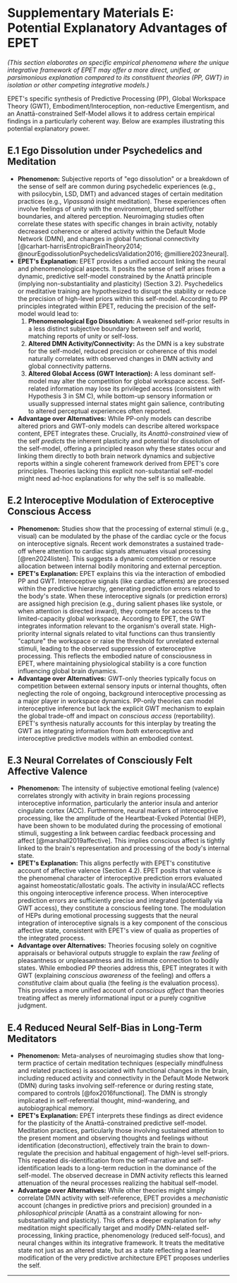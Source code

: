 # Supplementary Materials E: Potential Explanatory Advantages of EPET

*(This section elaborates on specific empirical phenomena where the unique integrative framework of EPET may offer a more direct, unified, or parsimonious explanation compared to its constituent theories (PP, GWT) in isolation or other competing integrative models.)*

EPET's specific synthesis of Predictive Processing (PP), Global Workspace Theory (GWT), Embodiment/Interoception, non-reductive Emergentism, and an Anattā-constrained Self-Model allows it to address certain empirical findings in a particularly coherent way. Below are examples illustrating this potential explanatory power.

## E.1 Ego Dissolution under Psychedelics and Meditation

*   **Phenomenon:** Subjective reports of "ego dissolution" or a breakdown of the sense of self are common during psychedelic experiences (e.g., with psilocybin, LSD, DMT) and advanced stages of certain meditation practices (e.g., *Vipassanā* insight meditation). These experiences often involve feelings of unity with the environment, blurred self/other boundaries, and altered perception. Neuroimaging studies often correlate these states with specific changes in brain activity, notably decreased coherence or altered activity within the Default Mode Network (DMN), and changes in global functional connectivity [@carhart-harrisEntropicBrainTheory2014; @nourEgodissolutionPsychedelicsValidation2016; @milliere2023neural].
*   **EPET's Explanation:** EPET provides a unified account linking the neural and phenomenological aspects. It posits the sense of self arises from a dynamic, predictive self-model constrained by the Anattā principle (implying non-substantiality and plasticity) (Section 3.2). Psychedelics or meditative training are hypothesized to disrupt the stability or reduce the precision of high-level priors within this self-model. According to PP principles integrated within EPET, reducing the precision of the self-model would lead to:
    1.  **Phenomenological Ego Dissolution:** A weakened self-prior results in a less distinct subjective boundary between self and world, matching reports of unity or self-loss.
    2.  **Altered DMN Activity/Connectivity:** As the DMN is a key substrate for the self-model, reduced precision or coherence of this model naturally correlates with observed changes in DMN activity and global connectivity patterns.
    3.  **Altered Global Access (GWT Interaction):** A less dominant self-model may alter the competition for global workspace access. Self-related information may lose its privileged access (consistent with Hypothesis 3 in SM C), while bottom-up sensory information or usually suppressed internal states might gain salience, contributing to altered perceptual experiences often reported.
*   **Advantage over Alternatives:** While PP-only models can describe altered priors and GWT-only models can describe altered workspace content, EPET integrates these. Crucially, its *Anattā-constrained* view of the self *predicts* the inherent plasticity and potential for dissolution of the self-model, offering a principled reason why these states occur and linking them directly to both brain network dynamics and subjective reports within a single coherent framework derived from EPET's core principles. Theories lacking this explicit non-substantial self-model might need ad-hoc explanations for why the self is so malleable.

## E.2 Interoceptive Modulation of Exteroceptive Conscious Access

*   **Phenomenon:** Studies show that the processing of external stimuli (e.g., visual) can be modulated by the phase of the cardiac cycle or the focus on interoceptive signals. Recent work demonstrates a sustained trade-off where attention to cardiac signals attenuates visual processing [@ren2024listen]. This suggests a dynamic competition or resource allocation between internal bodily monitoring and external perception.
*   **EPET's Explanation:** EPET explains this via the interaction of embodied PP and GWT. Interoceptive signals (like cardiac afferents) are processed within the predictive hierarchy, generating prediction errors related to the body's state. When these interoceptive signals (or prediction errors) are assigned high precision (e.g., during salient phases like systole, or when attention is directed inward), they compete for access to the limited-capacity global workspace. According to EPET, the GWT integrates information relevant to the organism's overall state. High-priority internal signals related to vital functions can thus transiently "capture" the workspace or raise the threshold for unrelated external stimuli, leading to the observed suppression of exteroceptive processing. This reflects the embodied nature of consciousness in EPET, where maintaining physiological stability is a core function influencing global brain dynamics.
*   **Advantage over Alternatives:** GWT-only theories typically focus on competition between external sensory inputs or internal thoughts, often neglecting the role of ongoing, background interoceptive processing as a major player in workspace dynamics. PP-only theories can model interoceptive inference but lack the explicit GWT mechanism to explain the global trade-off and impact on *conscious access* (reportability). EPET's synthesis naturally accounts for this interplay by treating the GWT as integrating information from *both* exteroceptive and interoceptive predictive models within an embodied context.

## E.3 Neural Correlates of Consciously Felt Affective Valence

*   **Phenomenon:** The intensity of subjective emotional feeling (valence) correlates strongly with activity in brain regions processing interoceptive information, particularly the anterior insula and anterior cingulate cortex (ACC). Furthermore, neural markers of interoceptive processing, like the amplitude of the Heartbeat-Evoked Potential (HEP), have been shown to be modulated during the processing of emotional stimuli, suggesting a link between cardiac feedback processing and affect [@marshall2019affective]. This implies conscious affect is tightly linked to the brain's representation and processing of the body's internal state.
*   **EPET's Explanation:** This aligns perfectly with EPET's constitutive account of affective valence (Section 4.2). EPET posits that valence *is* the phenomenal character of interoceptive prediction errors evaluated against homeostatic/allostatic goals. The activity in insula/ACC reflects this ongoing interoceptive inference process. When interoceptive prediction errors are sufficiently precise and integrated (potentially via GWT access), they constitute a conscious feeling tone. The modulation of HEPs during emotional processing suggests that the neural integration of interoceptive signals is a key component of the conscious affective state, consistent with EPET's view of qualia as properties of the integrated process.
*   **Advantage over Alternatives:** Theories focusing solely on cognitive appraisals or behavioral outputs struggle to explain the raw *feeling* of pleasantness or unpleasantness and its intimate connection to bodily states. While embodied PP theories address this, EPET integrates it with GWT (explaining *conscious awareness* of the feeling) and offers a *constitutive* claim about qualia (the feeling *is* the evaluation process). This provides a more unified account of *conscious affect* than theories treating affect as merely informational input or a purely cognitive judgment.

## E.4 Reduced Neural Self-Bias in Long-Term Meditators

*   **Phenomenon:** Meta-analyses of neuroimaging studies show that long-term practice of certain meditation techniques (especially mindfulness and related practices) is associated with functional changes in the brain, including reduced activity and connectivity in the Default Mode Network (DMN) during tasks involving self-reference or during resting state, compared to controls [@fox2016functional]. The DMN is strongly implicated in self-referential thought, mind-wandering, and autobiographical memory.
*   **EPET's Explanation:** EPET interprets these findings as direct evidence for the plasticity of the Anattā-constrained predictive self-model. Meditation practices, particularly those involving sustained attention to the present moment and observing thoughts and feelings without identification (deconstruction), effectively train the brain to down-regulate the precision and habitual engagement of high-level self-priors. This repeated dis-identification from the self-narrative and self-identification leads to a long-term reduction in the dominance of the self-model. The observed decrease in DMN activity reflects this learned attenuation of the neural processes realizing the habitual self-model.
*   **Advantage over Alternatives:** While other theories might simply correlate DMN activity with self-reference, EPET provides a *mechanistic* account (changes in predictive priors and precision) grounded in a *philosophical principle* (Anattā as a constraint allowing for non-substantiality and plasticity). This offers a deeper explanation for *why* meditation might specifically target and modify DMN-related self-processing, linking practice, phenomenology (reduced self-focus), and neural changes within its integrative framework. It treats the meditative state not just as an altered state, but as a state reflecting a learned modification of the very predictive architecture EPET proposes underlies the self.

---